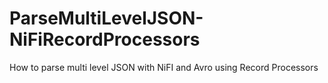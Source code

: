 # ParseMultiLevelJSON-NiFiRecordProcessors
How to parse multi level JSON with NiFI and Avro using Record Processors
